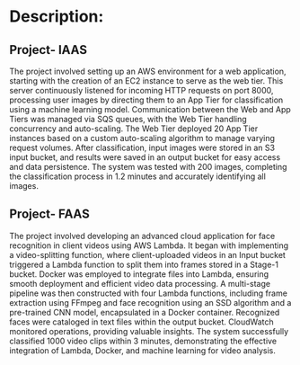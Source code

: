 # Description:

## Project- IAAS

The project involved setting up an AWS environment for a web application, starting with the creation of an EC2 instance to serve as the web tier. This server continuously listened for incoming HTTP requests on port 8000, processing user images by directing them to an App Tier for classification using a machine learning model. Communication between the Web and App Tiers was managed via SQS queues, with the Web Tier handling concurrency and auto-scaling. The Web Tier deployed 20 App Tier instances based on a custom auto-scaling algorithm to manage varying request volumes. After classification, input images were stored in an S3 input bucket, and results were saved in an output bucket for easy access and data persistence. The system was tested with 200 images, completing the classification process in 1.2 minutes and accurately identifying all images.

## Project- FAAS

The project involved developing an advanced cloud application for face recognition in client videos using AWS Lambda. It began with implementing a video-splitting function, where client-uploaded videos in an Input bucket triggered a Lambda function to split them into frames stored in a Stage-1 bucket. Docker was employed to integrate files into Lambda, ensuring smooth deployment and efficient video data processing. A multi-stage pipeline was then constructed with four Lambda functions, including frame extraction using FFmpeg and face recognition using an SSD algorithm and a pre-trained CNN model, encapsulated in a Docker container. Recognized faces were cataloged in text files within the output bucket. CloudWatch monitored operations, providing valuable insights. The system successfully classified 1000 video clips within 3 minutes, demonstrating the effective integration of Lambda, Docker, and machine learning for video analysis.
